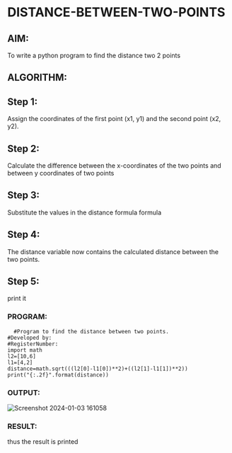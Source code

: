 # DISTANCE-BETWEEN-TWO-POINTS

## AIM:
To write a python program to find the distance two 2 points
## ALGORITHM:
## Step 1:
Assign the coordinates of the first point (x1, y1) and the second point (x2, y2).

## Step 2:
Calculate the difference between the x-coordinates of the two points and between y coordinates of two points

## Step 3:
Substitute the values in the distance formula formula

## Step 4:
The distance variable now contains the calculated distance between the two points.

## Step 5:
print it
### PROGRAM:
``````
  #Program to find the distance between two points.
#Developed by: 
#RegisterNumber:
import math
l2=[10,6]
l1=[4,2]
distance=math.sqrt(((l2[0]-l1[0])**2)+((l2[1]-l1[1])**2))
print("{:.2f}".format(distance))
``````

### OUTPUT:
![Screenshot 2024-01-03 161058](https://github.com/akashmano/DISTANCE-BETWEEN-TWO-POINTS/assets/137408306/4777db42-0109-4907-a2f0-81fd87f8b2f8)


### RESULT:
thus the result is printed
